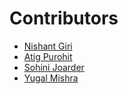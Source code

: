 # Contributors

- [Nishant Giri](https://github.com/nishant-giri "View Profile")
- [Atig Purohit](https://github.com/AtigPurohit "View Profile")
- [Sohini Joarder](https://github.com/SohinijRover "View Profile")
- [Yugal Mishra](https://github.com/yugaled "View Profile")
